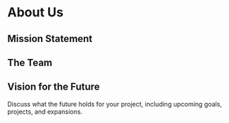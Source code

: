 # About Us

## Mission Statement


## The Team



## Vision for the Future

Discuss what the future holds for your project, including upcoming goals, projects, and expansions.
